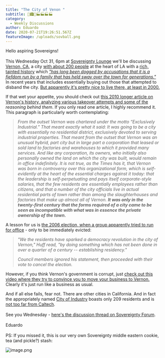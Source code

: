 ```yaml
---
title: "The City of Venon "
subtitle: 🌆🏙️🌇🏭🏭🏭🏭
category:
  - Weekly Discussions
author: Eduardo
date: 2020-07-21T19:26:51.567Z
featureImage: /uploads/sovball.png
---
```

Hello aspiring Sovereigns!\
\
This Wednesday Oct 31, 6pm at [Sovereignty Lounge](https://i.imgur.com/zQNZHyv.jpg) we'll be discussing [Vernon, CA](https://en.wikipedia.org/wiki/Vernon,_California), a city [with about 200 people](http://www.latimes.com/local/california/la-me-vernon-housing-20150619-story.html) at the heart of LA with a [rich, tainted history](https://la.curbed.com/2017/5/19/15651412/vernon-ca-vinci-history-leonis) which *["has long been dogged by accusations that it is a fiefdom run by a family that has held sway over the town for generations."](http:)* In recent years that includes essentially buying out those that attempted to disband the city. [But apparently it's pretty nice to live there, at least in 2000.](http://articles.latimes.com/2000/apr/04/local/me-15840)



If that wet your appetite, you should check out [this 2010 longer article on Vernon's history, analyzing various takeover attempts and some of the](http://boryanabooks.com/?p=398) *reasoning behind them*. If you only read one article, I highly recommend it. This paragraph is particularly worth contemplating:

>
>
> *From the outset Vernon was chartered under the motto “Exclusively Industrial.” That meant exactly what it said: It was going to be a city with essentially no residential district, exclusively devoted to serving industrial properties. That meant from the outset that Vernon was an unusual hybrid, part city but in large part a corporation that leased or sold land to factories and warehouses to which it provided many services. And like any corporation, its owners, who initially also personally owned the land on which the city was built, would remain in office indefinitely. It is not true, as the Times has it, that Vernon was born in controversy over this organizational form, which is self-evidently at the heart of the essential charges against it today: that the leadership is self-perpetuating and pays itself corporate-style salaries, that the few residents are essentially employees rather than citizens, and that a number of the city officials live in actual residential parts of town rather than among the slaughterhouses and factories that make up almost all of Vernon. **It was only in the twenty-first century that the forms required of a city came to be seen as incompatible with what was in essence the private ownership of the town.***



A lesson for us is [the 2006 election, when a group apparently tried to run for office](http://articles.latimes.com/2006/feb/12/local/me-vernon12) - only to be immediately evicted:

>
>
> *"We the residents have sparked a democracy revolution in the city of Vernon," Huff read, "by doing something which has not been done in over a quarter of a century -- establishing residency."*
>
> *Council members ignored his statement, then proceeded with their vote to cancel the election.*



However, if you think Vernon's government is corrupt, just [check out this video where they try to convince you to move your business to Vernon.](http://www.cityofvernon.org/business) Clearly it's just run like a business as usual.



And if all else fails, fear not. There are other cities in California. And in fact the appropriately named [City of Industry](https://en.wikipedia.org/wiki/City_of_Industry,_California) boasts only 209 residents and is [not too far from Caltech](https://www.google.com/maps/place/City+of+Industry,+CA/@34.0324086,-117.9611889,13.38z/data=!4m5!3m4!1s0x80c2d60f20563aa5:0x8b2c162ac8ea7462!8m2!3d34.0197335!4d-117.9586754).\
\
See you Wednesday - [here's the discussion thread on Sovereignty Forum](http://forum.caltechsovereignty.club/t/oct-31-discussion-city-of-vernon-ca/32).\
\
Eduardo\
\
PS: If you missed it, this is our very own Sovereignty middle eastern cookie, tea (and pickle?) stash:



![image.png](https://mail.google.com/mail/u/0?ui=2&ik=731b35a246&attid=0.1&permmsgid=msg-a:r-4431697424131403963&th=166c3a18455e3329&view=fimg&sz=s0-l75-ft&attbid=ANGjdJ_5Emb-0syfm4A9l_2z0sCIKGwyI3x1SRl4L7VKAXnuKM49FuNkx3miM_SrjmlSeSEL8FNZI0amdXSWkvdc64Tw5_tTgjJDCwwXrqHD2t_O8XVXikgQ5eS8E1M&disp=emb&realattid=ii_jnvayacy0)